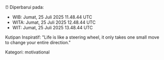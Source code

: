 ⏰ Diperbarui pada:
- WIB: Jumat, 25 Juli 2025 11.48.44 UTC
- WITA: Jumat, 25 Juli 2025 12.48.44 UTC
- WIT: Jumat, 25 Juli 2025 13.48.44 UTC

Kutipan Inspiratif:
"Life is like a steering wheel, it only takes one small move to change your entire direction."


Kategori: motivational

